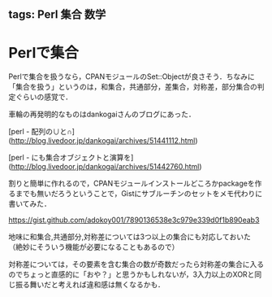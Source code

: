 tags: Perl 集合 数学
---
# Perlで集合

Perlで集合を扱うなら，CPANモジュールのSet::Objectが良さそう．ちなみに「集合を扱う」というのは，和集合，共通部分，差集合，対称差，部分集合の判定ぐらいの感覚で．

車輪の再発明的なものはdankogaiさんのブログにあった．

[perl - 配列の∪と∩] 
(http://blog.livedoor.jp/dankogai/archives/51441112.html)

[perl - にも集合オブジェクトと演算を]
(http://blog.livedoor.jp/dankogai/archives/51442760.html)

割りと簡単に作れるので，CPANモジュールインストールどころかpackageを作るまでも無いだろうということで，Gistにサブルーチンのセットをメモ代わりに書いてみた．

https://gist.github.com/adokoy001/7890136538e3c979e339d0f1b890eab3

地味に和集合,共通部分,対称差については3つ以上の集合にも対応しておいた（絶妙にそういう機能が必要になることもあるので）

対称差については，その要素を含む集合の数が奇数だったら対称差の集合に入るのでちょっと直感的に「おや？」と思うかもしれないが，3入力以上のXORと同じ振る舞いだと考えれば違和感は無くなるかも．


